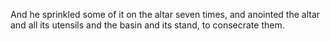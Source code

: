And he sprinkled some of it on the altar seven times, and anointed the altar and all its utensils and the basin and its stand, to consecrate them.
